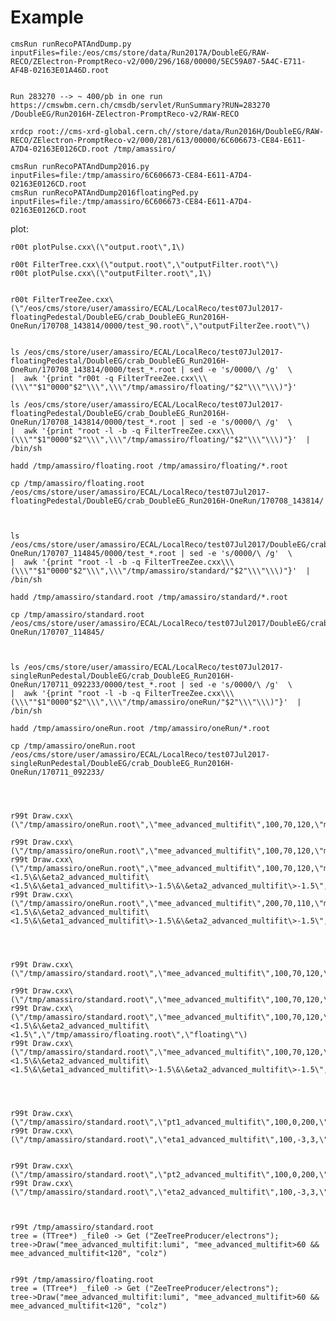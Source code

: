 Example
====

    cmsRun runRecoPATAndDump.py  inputFiles=file:/eos/cms/store/data/Run2017A/DoubleEG/RAW-RECO/ZElectron-PromptReco-v2/000/296/168/00000/5EC59A07-5A4C-E711-AF4B-02163E01A46D.root
    
    
    Run 283270 --> ~ 400/pb in one run 
    https://cmswbm.cern.ch/cmsdb/servlet/RunSummary?RUN=283270
    /DoubleEG/Run2016H-ZElectron-PromptReco-v2/RAW-RECO
    
    xrdcp root://cms-xrd-global.cern.ch//store/data/Run2016H/DoubleEG/RAW-RECO/ZElectron-PromptReco-v2/000/281/613/00000/6C606673-CE84-E611-A7D4-02163E0126CD.root /tmp/amassiro/
    
    cmsRun runRecoPATAndDump2016.py             inputFiles=file:/tmp/amassiro/6C606673-CE84-E611-A7D4-02163E0126CD.root
    cmsRun runRecoPATAndDump2016floatingPed.py  inputFiles=file:/tmp/amassiro/6C606673-CE84-E611-A7D4-02163E0126CD.root
    
    
plot:

    r00t plotPulse.cxx\(\"output.root\",1\)

    r00t FilterTree.cxx\(\"output.root\",\"outputFilter.root\"\)
    r00t plotPulse.cxx\(\"outputFilter.root\",1\)

    
    r00t FilterTreeZee.cxx\(\"/eos/cms/store/user/amassiro/ECAL/LocalReco/test07Jul2017-floatingPedestal/DoubleEG/crab_DoubleEG_Run2016H-OneRun/170708_143814/0000/test_90.root\",\"outputFilterZee.root\"\)

    
    ls /eos/cms/store/user/amassiro/ECAL/LocalReco/test07Jul2017-floatingPedestal/DoubleEG/crab_DoubleEG_Run2016H-OneRun/170708_143814/0000/test_*.root | sed -e 's/0000/\ /g'  \
    |  awk '{print "r00t -q FilterTreeZee.cxx\\\(\\\""$1"0000"$2"\\\",\\\"/tmp/amassiro/floating/"$2"\\\"\\\)"}'
    
    ls /eos/cms/store/user/amassiro/ECAL/LocalReco/test07Jul2017-floatingPedestal/DoubleEG/crab_DoubleEG_Run2016H-OneRun/170708_143814/0000/test_*.root | sed -e 's/0000/\ /g'  \
    |  awk '{print "root -l -b -q FilterTreeZee.cxx\\\(\\\""$1"0000"$2"\\\",\\\"/tmp/amassiro/floating/"$2"\\\"\\\)"}'  | /bin/sh
    
    hadd /tmp/amassiro/floating.root /tmp/amassiro/floating/*.root
    
    cp /tmp/amassiro/floating.root   /eos/cms/store/user/amassiro/ECAL/LocalReco/test07Jul2017-floatingPedestal/DoubleEG/crab_DoubleEG_Run2016H-OneRun/170708_143814/
    
    
    
    ls /eos/cms/store/user/amassiro/ECAL/LocalReco/test07Jul2017/DoubleEG/crab_DoubleEG_Run2016H-OneRun/170707_114845/0000/test_*.root | sed -e 's/0000/\ /g'  \
    |  awk '{print "root -l -b -q FilterTreeZee.cxx\\\(\\\""$1"0000"$2"\\\",\\\"/tmp/amassiro/standard/"$2"\\\"\\\)"}'  | /bin/sh
    
    hadd /tmp/amassiro/standard.root /tmp/amassiro/standard/*.root
    
    cp /tmp/amassiro/standard.root  /eos/cms/store/user/amassiro/ECAL/LocalReco/test07Jul2017/DoubleEG/crab_DoubleEG_Run2016H-OneRun/170707_114845/
    
    

    ls /eos/cms/store/user/amassiro/ECAL/LocalReco/test07Jul2017-singleRunPedestal/DoubleEG/crab_DoubleEG_Run2016H-OneRun/170711_092233/0000/test_*.root | sed -e 's/0000/\ /g'  \
    |  awk '{print "root -l -b -q FilterTreeZee.cxx\\\(\\\""$1"0000"$2"\\\",\\\"/tmp/amassiro/oneRun/"$2"\\\"\\\)"}'  | /bin/sh
    
    hadd /tmp/amassiro/oneRun.root /tmp/amassiro/oneRun/*.root
    
    cp /tmp/amassiro/oneRun.root  /eos/cms/store/user/amassiro/ECAL/LocalReco/test07Jul2017-singleRunPedestal/DoubleEG/crab_DoubleEG_Run2016H-OneRun/170711_092233/
    

    
    
    r99t Draw.cxx\(\"/tmp/amassiro/oneRun.root\",\"mee_advanced_multifit\",100,70,120,\"m_{ll}\",\"1\",\"RunBased\",\"1\",\"/tmp/amassiro/floating.root\",\"floating\"\)
    
    r99t Draw.cxx\(\"/tmp/amassiro/oneRun.root\",\"mee_advanced_multifit\",100,70,120,\"m_{ll}\",\"1\",\"RunBased\",\"1\",\"/tmp/amassiro/standard.root\",\"standard\"\)
    r99t Draw.cxx\(\"/tmp/amassiro/oneRun.root\",\"mee_advanced_multifit\",100,70,120,\"m_{ll}\",\"1\",\"RunBased\",\"eta1_advanced_multifit\<1.5\&\&eta2_advanced_multifit\<1.5\&\&eta1_advanced_multifit\>-1.5\&\&eta2_advanced_multifit\>-1.5\",\"/tmp/amassiro/standard.root\",\"standard\"\)
    r99t Draw.cxx\(\"/tmp/amassiro/oneRun.root\",\"mee_advanced_multifit\",200,70,110,\"m_{ll}\",\"1\",\"RunBased\",\"eta1_advanced_multifit\<1.5\&\&eta2_advanced_multifit\<1.5\&\&eta1_advanced_multifit\>-1.5\&\&eta2_advanced_multifit\>-1.5\",\"/tmp/amassiro/standard.root\",\"standard\"\)
    
    
    
    
    r99t Draw.cxx\(\"/tmp/amassiro/standard.root\",\"mee_advanced_multifit\",100,70,120,\"m_{ll}\",\"1\",\"standard\",\"1\",\"/tmp/amassiro/floating.root\",\"floating\"\)

    r99t Draw.cxx\(\"/tmp/amassiro/standard.root\",\"mee_advanced_multifit\",100,70,120,\"m_{ll}\",\"1\",\"standard\",\"eta1_advanced_multifit\>1.5\&\&eta2_advanced_multifit\>1.5\",\"/tmp/amassiro/floating.root\",\"floating\"\)
    r99t Draw.cxx\(\"/tmp/amassiro/standard.root\",\"mee_advanced_multifit\",100,70,120,\"m_{ll}\",\"1\",\"standard\",\"eta1_advanced_multifit\<1.5\&\&eta2_advanced_multifit\<1.5\",\"/tmp/amassiro/floating.root\",\"floating\"\)
    r99t Draw.cxx\(\"/tmp/amassiro/standard.root\",\"mee_advanced_multifit\",100,70,120,\"m_{ll}\",\"1\",\"standard\",\"eta1_advanced_multifit\<1.5\&\&eta2_advanced_multifit\<1.5\&\&eta1_advanced_multifit\>-1.5\&\&eta2_advanced_multifit\>-1.5\",\"/tmp/amassiro/floating.root\",\"floating\"\)

    
    
    
    r99t Draw.cxx\(\"/tmp/amassiro/standard.root\",\"pt1_advanced_multifit\",100,0,200,\"p_{T1}\",\"1\",\"standard\",\"1\",\"/tmp/amassiro/floating.root\",\"floating\"\)
    r99t Draw.cxx\(\"/tmp/amassiro/standard.root\",\"eta1_advanced_multifit\",100,-3,3,\"#eta_{1}\",\"1\",\"standard\",\"1\",\"/tmp/amassiro/floating.root\",\"floating\"\)

    
    r99t Draw.cxx\(\"/tmp/amassiro/standard.root\",\"pt2_advanced_multifit\",100,0,200,\"p_{T2}\",\"1\",\"standard\",\"1\",\"/tmp/amassiro/floating.root\",\"floating\"\)
    r99t Draw.cxx\(\"/tmp/amassiro/standard.root\",\"eta2_advanced_multifit\",100,-3,3,\"#eta_{2}\",\"1\",\"standard\",\"1\",\"/tmp/amassiro/floating.root\",\"floating\"\)

    
    
    r99t /tmp/amassiro/standard.root
    tree = (TTree*) _file0 -> Get ("ZeeTreeProducer/electrons");
    tree->Draw("mee_advanced_multifit:lumi", "mee_advanced_multifit>60 && mee_advanced_multifit<120", "colz")
    
    
    r99t /tmp/amassiro/floating.root
    tree = (TTree*) _file0 -> Get ("ZeeTreeProducer/electrons");
    tree->Draw("mee_advanced_multifit:lumi", "mee_advanced_multifit>60 && mee_advanced_multifit<120", "colz")
    
    
    